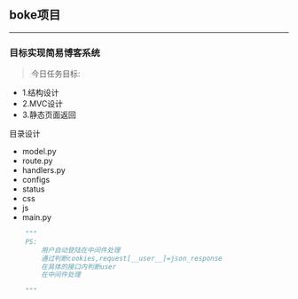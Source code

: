 ## boke项目
---
### 目标实现简易博客系统

>今日任务目标:
- 1.结构设计
- 2.MVC设计
- 3.静态页面返回

目录设计
* model.py
* route.py
* handlers.py
* configs
* status
 * css
 * js
* main.py

```python
    """
    PS:
        用户自动登陆在中间件处理
        通过判断cookies,request[__user__]=json_response
        在具体的接口内判断user
        在中间件处理

    """
```
